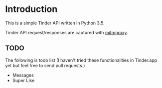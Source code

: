 # Introduction

This is a simple Tinder API written in Python 3.5.

Tinder API request/responses are captured with [mitmproxy](https://mitmproxy.org/).


## TODO

The following is todo list (I haven't tried these functionalities in Tinder.app yet but feel free to send pull requests.)

- Messages
- Super Like
